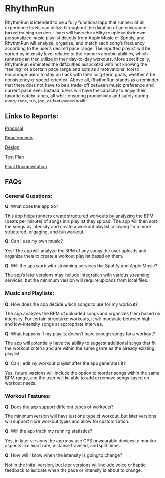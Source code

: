# RhythmRun
RhythmRun is intended to be a fully functional app that runners of all experience levels can utilize throughout the duration of an endurance-based training session. Users will have the ability to upload their own personalized music playlist directly from Apple Music or Spotify, and RhythmRun will analyze, organize, and match each song’s frequency according to the user’s desired pace range. The inputted playlist will be sorted by intensity level relative to the runner’s aerobic abilities, which runners can then utilize in their day-to-day workouts. More specifically, RhythmRun eliminates the difficulties associated with not knowing the “feeling” of a certain pace range and acts as a motivational tool to encourage users to stay on track with their long-term goals, whether it be consistency or speed-oriented. Above all, RhythmRun stands as a reminder that there does not have to be a trade-off between music preference and current pace level. Instead, users will have the capacity to enjoy their favorite catchy tunes, all while ensuring productivity and safety during every race, run, jog, or fast-paced walk!

## Links to Reports:
[Proposal](proposal.md)

[Requirements](requirements.md)

[Design](design.md)

[Test Plan](test_plan.md)

[Final Documentation](documentation.md)

## FAQs
### General Questions:
**Q**: What does the app do?

This app helps runners create structured workouts by analyzing the BPM (beats per minute) of songs in a playlist they upload. The app will then sort the songs by intensity and create a workout playlist, allowing for a more structured, engaging, and fun workout.

**Q**: Can I use my own music?

Yes! The app will analyze the BPM of any songs the user uploads and organize them to create a workout playlist based on them.

**Q**: Will the app work with streaming services like Spotify and Apple Music?

The app’s later versions may include integration with various streaming services, but the minimum version will require uploads from local files.

### Music and Playlists:
**Q**: How does the app decide which songs to use for my workout?

The app analyzes the BPM of uploaded songs and organizes them based on intensity. For certain structured workouts, it will modulate between high- and low-intensity songs at appropriate intervals.

**Q**: What happens if my playlist doesn’t have enough songs for a workout?

The app will potentially have the ability to suggest additional songs that fit the workout criteria and are within the same genre as the already existing playlist.

**Q**: Can I edit my workout playlist after the app generates it?

Yes, future versions will include the option to reorder songs within the same BPM range, and the user will be able to add or remove songs based on workout needs.

### Workout Features:
**Q**: Does the app support different types of workouts?

The minimum version will have just one type of workout, but later versions will support more workout types and allow for customization.

**Q**: Will the app track my running statistics?

Yes, in later versions the app may use GPS or wearable devices to monitor aspects like heart rate, distance traveled, and split times.

**Q**: How will I know when the intensity is going to change?

Not in the initial version, but later versions will include voice or haptic feedback to indicate when the pace or intensity is about to change.
